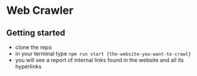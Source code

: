 # Web Crawler

## Getting started
- clone the repo
- in your terminal type ```npm run start {the-website-you-want-to-crawl}```
- you will see a report of internal links found in the website and all its hyperlinks